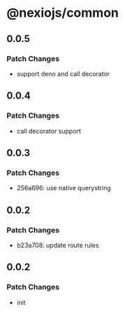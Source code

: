 # @nexiojs/common

## 0.0.5

### Patch Changes

- support deno and call decorator

## 0.0.4

### Patch Changes

- call decorator support

## 0.0.3

### Patch Changes

- 256a696: use native querystring

## 0.0.2

### Patch Changes

- b23a708: update route rules

## 0.0.2

### Patch Changes

- init
